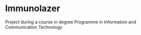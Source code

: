 # Immunolazer
Project during a course in degree Programme in Information and Communication Technology 
